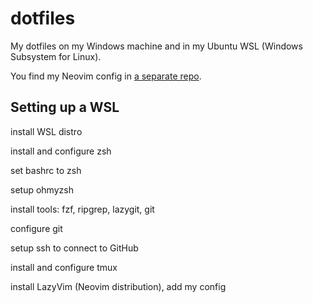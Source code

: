# dotfiles

My dotfiles on my Windows machine and in my Ubuntu WSL (Windows Subsystem for Linux).

You find my Neovim config in [a separate repo](https://github.com/chrisgleitze/neovim-config).

## Setting up a WSL

install WSL distro

install and configure zsh

set bashrc to zsh

setup ohmyzsh

install tools:
fzf, ripgrep, lazygit, git

configure git

setup ssh to connect to GitHub

install and configure tmux

install LazyVim (Neovim distribution), add my config
